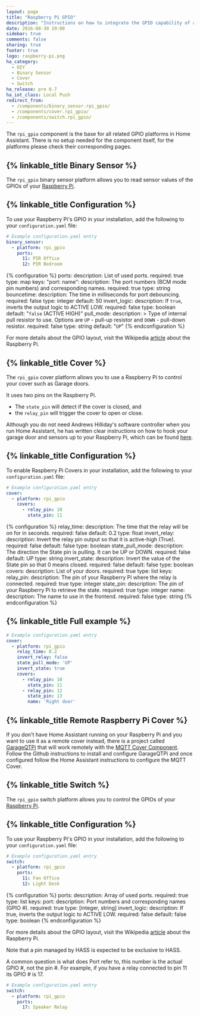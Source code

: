 ```yaml
---
layout: page
title: "Raspberry Pi GPIO"
description: "Instructions on how to integrate the GPIO capability of a Raspberry Pi into Home Assistant."
date: 2016-08-30 19:00
sidebar: true
comments: false
sharing: true
footer: true
logo: raspberry-pi.png
ha_category:
  - DIY
  - Binary Sensor
  - Cover
  - Switch
ha_release: pre 0.7
ha_iot_class: Local Push
redirect_from:
  - /components/binary_sensor.rpi_gpio/
  - /components/cover.rpi_gpio/
  - /components/switch.rpi_gpio/
---
```


The `rpi_gpio` component is the base for all related GPIO platforms in Home Assistant. There is no setup needed for the component itself, for the platforms please check their corresponding pages.

## {% linkable_title Binary Sensor %}

The `rpi_gpio` binary sensor platform allows you to read sensor values of the GPIOs of your [Raspberry Pi](https://www.raspberrypi.org/).

## {% linkable_title Configuration %}

To use your Raspberry Pi's GPIO in your installation, add the following to your `configuration.yaml` file:

```yaml
# Example configuration.yaml entry
binary_sensor:
  - platform: rpi_gpio
    ports:
      11: PIR Office
      12: PIR Bedroom
```

{% configuration %}
ports:
  description: List of used ports.
  required: true
  type: map
  keys:
    "port: name":
      description: The port numbers (BCM mode pin numbers) and corresponding names.
      required: true
      type: string
bouncetime:
  description: The time in milliseconds for port debouncing.
  required: false
  type: integer
  default: 50
invert_logic:
  description: If `true`, inverts the output logic to ACTIVE LOW.
  required: false
  type: boolean
  default: "`false` (ACTIVE HIGH)"
pull_mode:
  description: >
    Type of internal pull resistor to use.
    Options are `UP` - pull-up resistor and `DOWN` - pull-down resistor.
  required: false
  type: string
  default: "`UP`"
{% endconfiguration %}

For more details about the GPIO layout, visit the Wikipedia [article](https://en.wikipedia.org/wiki/Raspberry_Pi#GPIO_connector) about the Raspberry Pi.

## {% linkable_title Cover %}

The `rpi_gpio` cover platform allows you to use a Raspberry Pi to control your cover such as Garage doors.

It uses two pins on the Raspberry Pi.

- The `state_pin` will detect if the cover is closed, and
- the `relay_pin` will trigger the cover to open or close.

Although you do not need Andrews Hilliday's software controller when you run Home Assistant, he has written clear instructions on how to hook your garage door and sensors up to your Raspberry Pi, which can be found [here](https://github.com/andrewshilliday/garage-door-controller#hardware-setup).

## {% linkable_title Configuration %}

To enable Raspberry Pi Covers in your installation, add the following to your `configuration.yaml` file:

```yaml
# Example configuration.yaml entry
cover:
  - platform: rpi_gpio
    covers:
      - relay_pin: 10
        state_pin: 11
```

{% configuration %}
relay_time:
  description: The time that the relay will be on for in seconds.
  required: false
  default: 0.2
  type: float
invert_relay:
  description: Invert the relay pin output so that it is active-high (True).
  required: false
  default: false
  type: boolean
state_pull_mode:
  description: The direction the State pin is pulling. It can be UP or DOWN.
  required: false
  default: UP
  type: string
invert_state:
  description: Invert the value of the State pin so that 0 means closed.
  required: false
  default: false
  type: boolean
covers:
  description: List of your doors.
  required: true
  type: list
  keys:
    relay_pin:
      description: The pin of your Raspberry Pi where the relay is connected.
      required: true
      type: integer
    state_pin:
      description: The pin of your Raspberry Pi to retrieve the state.
      required: true
      type: integer
    name:
      description: The name to use in the frontend.
      required: false
      type: string
{% endconfiguration %}

## {% linkable_title Full example %}

```yaml
# Example configuration.yaml entry
cover:
  - platform: rpi_gpio
    relay_time: 0.2
    invert_relay: false
    state_pull_mode: 'UP'
    invert_state: true
    covers:
      - relay_pin: 10
        state_pin: 11
      - relay_pin: 12
        state_pin: 13
        name: 'Right door'
```

## {% linkable_title Remote Raspberry Pi Cover %}

If you don't have Home Assistant running on your Raspberry Pi and you want to use it as a remote cover instead, there is a project called [GarageQTPi](https://github.com/Jerrkawz/GarageQTPi) that will work remotely with the [MQTT Cover Component](/components/cover.mqtt/). Follow the Github instructions to install and configure GarageQTPi and once configured follow the Home Assistant instructions to configure the MQTT Cover.

## {% linkable_title Switch %}

The `rpi_gpio` switch platform allows you to control the GPIOs of your [Raspberry Pi](https://www.raspberrypi.org/).

## {% linkable_title Configuration %}

To use your Raspberry Pi's GPIO in your installation, add the following to your `configuration.yaml` file:

```yaml
# Example configuration.yaml entry
switch:
  - platform: rpi_gpio
    ports:
      11: Fan Office
      12: Light Desk
```

{% configuration %}
ports:
  description: Array of used ports.
  required: true
  type: list
  keys:
    port:
      description:  Port numbers and corresponding names (GPIO #).
      required: true
      type: [integer, string]
invert_logic:
  description: If true, inverts the output logic to ACTIVE LOW.
  required: false
  default: false
  type: boolean
{% endconfiguration %}

For more details about the GPIO layout, visit the Wikipedia [article](https://en.wikipedia.org/wiki/Raspberry_Pi#General_purpose_input-output_(GPIO)_connector) about the Raspberry Pi.

<p class='note warning'>
Note that a pin managed by HASS is expected to be exclusive to HASS.
</p>

A common question is what does Port refer to, this number is the actual GPIO #, not the pin #.
For example, if you have a relay connected to pin 11 its GPIO # is 17.

```yaml
# Example configuration.yaml entry
switch:
  - platform: rpi_gpio
    ports:
      17: Speaker Relay
```
